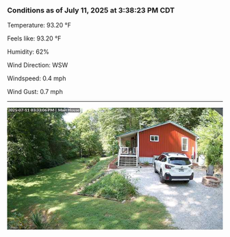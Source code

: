 ### Conditions as of July 11, 2025 at 3:38:23 PM CDT 

Temperature: 93.20 &deg;F

Feels like: 93.20 &deg;F

Humidity: 62%

Wind Direction: WSW

Windspeed: 0.4 mph

Wind Gust: 0.7 mph

---

<img src="./images/latest.jpeg"/>

